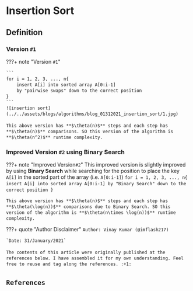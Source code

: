 # Insertion Sort

## Definition

### Version `#1`
???+ note "Version `#1`"

    ```
    for i = 1, 2, 3, ..., n{
        insert A[i] into sorted array A[0:i-1]
        by "pairwise swaps" down to the correct position
    }
    ```
    ![insertion sort](../../assets/blogs/algorithms/blog_01312021_insertion_sort/1.jpg)

    This above version has **$\theta(n)$** steps and each step has **$\theta(n)$** comparisons. SO this version of the algorithm is **$\theta(n^2)$** runtime complexity.

### Improved Version `#2` using Binary Search
???+ note "Improved Version`#2`"
    This improved version is slightly improved by using **Binary Search** while searching for the position to place the key `A[i]` in the sorted part of the array (i.e. `A[0:i-1]`)
    ```
    for i = 1, 2, 3, ..., n{
        insert A[i] into sorted array A[0:i-1]
        by "Binary Search" down to the correct position
    }
    ```

    This above version has **$\theta(n)$** steps and each step has **$\theta(\log(n))$** comparisons due to Binary Search. SO this version of the algorithm is **$\theta(n\times \log(n))$** runtime complexity.





???+ quote "Author Disclaimer"
    `Author: Vinay Kumar (@imflash217)`

    `Date: 31/January/2021`

    The contents of this article were originally published at the references below. I have assembled it for my own understanding. Feel free to reuse and tag along the references. :+1:

## `References`
[^1]: